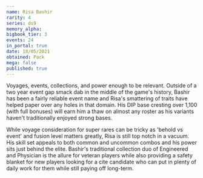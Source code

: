 ```yaml
---
name: Risa Bashir
rarity: 4
series: ds9
memory_alpha:
bigbook_tier: 3
events: 24
in_portal: true
date: 18/05/2021
obtained: Pack
mega: false
published: true
---
```


Voyages, events, collections, and power enough to be relevant. Outside of a two year event gap smack dab in the middle of the game's history, Bashir has been a fairly reliable event name and Risa's smattering of traits have helped paper over any holes in that domain. His DIP base cresting over 1,100 (with full bonuses) will earn him a thaw on almost any roster as his variants haven't traditionally enjoyed strong bases.

While voyage consideration for super rares can be tricky as 'behold vs event' and fusion level matters greatly, Risa is still top notch in a vacuum. His skill set appeals to both common and uncommon combos and his power sits just behind the elite. Bashir's traditional collection duo of Engineered and Physician is the allure for veteran players while also providing a safety blanket for new players looking for a cite candidate who can put in plenty of daily work for them while still paying off long-term.
